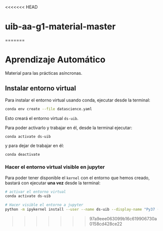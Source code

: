 <<<<<<< HEAD
# uib-aa-g1-material-master
=======
# Aprendizaje Automático

Material para las prácticas asíncronas.

## Instalar entorno virtual

Para instalar el entorno virtual usando conda, ejecutar desde la terminal:

```bash
conda env create --file datascience.yaml
```

Esto creará el entorno virtual `ds-uib`. 

Para poder activarlo y trabajar en él, desde la terminal ejecutar:

```bash
conda activate ds-uib
```

y para dejar de trabajar en él:

```bash
conda deactivate
```

### Hacer el entorno virtual visible en jupyter

Para poder tener disponible el `kernel` con el entorno que hemos creado, bastará con ejecutar **una vez** desde la terminal:

```bash
# activar el entorno virtual
conda activate ds-uib

# Hacer visible el entorno a jupyter
python -m ipykernel install --user --name ds-uib --display-name "Py37 (ds-uib)"
```




>>>>>>> 97a9eee063099b16c619906730a0158cd428ce22

